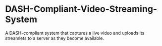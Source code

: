 # DASH-Compliant-Video-Streaming-System
A DASH-compliant system that captures a live video and uploads its streamlets to a server as they become available.
